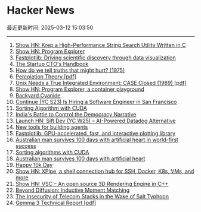 # Hacker News

最近更新时间: 2025-03-12 15:03:50

--- 
1. [Show HN: Krep a High-Performance String Search Utility Written in C](https://davidesantangelo.github.io/krep/) 
2. [Show HN: Program Explorer](https://programexplorer.org/) 
3. [Fastplotlib: Driving scientific discovery through data visualization](https://medium.com/@caitlin9165/fastplotlib-driving-scientific-discovery-through-data-visualization-418f8bff094c) 
4. [The Startup CTO's Handbook](https://github.com/ZachGoldberg/Startup-CTO-Handbook/blob/main/StartupCTOHandbook.md) 
5. [How do we tell truths that might hurt? (1975)](https://www.cs.virginia.edu/~evans/cs655/readings/ewd498.html) 
6. [Percolation Theory [pdf]](https://web.mit.edu/ceder/publications/Percolation.pdf) 
7. [Unix Needs a True Integrated Environment: CASE Closed (1989) [pdf]](http://www.bitsavers.org/pdf/xerox/parc/techReports/CSL-89-4_UNIX_Needs_A_True_Integrated_Environment.pdf) 
8. [Show HN: Program Explorer, a container playground](https://programexplorer.org/) 
9. [Backyard Cyanide](https://suziepetryk.com/blog/cyanide.html) 
10. [Continue (YC S23) Is Hiring a Software Engineer in San Francisco](https://www.ycombinator.com/companies/continue/jobs/smcxRnM-software-engineer) 
11. [Sorting Algorithm with CUDA](https://ashwanirathee.com/blog/2025/sort2/) 
12. [India's Battle to Control the Democracy Narrative](https://www.theplankmag.com/india-democracy-narrative) 
13. [Launch HN: Sift Dev (YC W25) – AI-Powered Datadog Alternative](https://news.ycombinator.com/item?id=43334589) 
14. [New tools for building agents](https://openai.com/index/new-tools-for-building-agents/) 
15. [Fastplotlib: GPU-accelerated, fast, and interactive plotting library](https://medium.com/@caitlin9165/fastplotlib-driving-scientific-discovery-through-data-visualization-418f8bff094c) 
16. [Australian man survives 100 days with artificial heart in world-first success](https://www.theguardian.com/australia-news/2025/mar/12/australian-man-survives-100-days-with-artificial-heart-in-world-first-success) 
17. [Sorting algorithms with CUDA](https://ashwanirathee.com/blog/2025/sort2/) 
18. [Australian man survives 100 days with artificial heart](https://www.theguardian.com/australia-news/2025/mar/12/australian-man-survives-100-days-with-artificial-heart-in-world-first-success) 
19. [Happy 10k Day](https://blog.comma.ai/happy10kday/) 
20. [Show HN: XPipe, a shell connection hub for SSH, Docker, K8s, VMs, and more](https://xpipe.io/) 
21. [Show HN: VSC – An open source 3D Rendering Engine in C++](https://github.com/WW92030-STORAGE/VSC) 
22. [Beyond Diffusion: Inductive Moment Matching](https://lumalabs.ai/news/inductive-moment-matching) 
23. [The Insecurity of Telecom Stacks in the Wake of Salt Typhoon](https://soatok.blog/2025/03/12/on-the-insecurity-of-telecom-stacks-in-the-wake-of-salt-typhoon/) 
24. [Gemma 3 Technical Report [pdf]](https://storage.googleapis.com/deepmind-media/gemma/Gemma3Report.pdf) 
